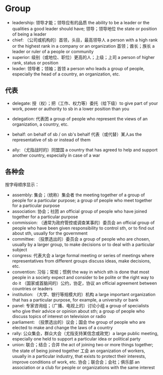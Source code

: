 # Group

- leadership: 领导才能；领导应有的品质 the ability to be a leader or the qualities a good leader should have; 领导；领导地位 the state or position of being a leader
- chief: （公司或机构的）首领，头目，最高领导人 a person with a high rank or the highest rank in a company or an organization 首领；酋长；族长 a leader or ruler of a people or community
- superior: 级别（或地位、职位）更高的人；上级；上司 a person of higher rank, status or position
- leader: 领导者；领袖；首领 a person who leads a group of people, especially the head of a country, an organization, etc.

## 代表

- delegate: 授（权）；把（工作、权力等）委托（给下级）to give part of your work, power or authority to sb in a lower position than you
- delegation: 代表团 a group of people who represent the views of an organization, a country, etc.
- behalf: on behalf of sb / on sb's behalf 代表（或代替）某人as the representative of sb or instead of them



- ally: （尤指战时的）同盟国 a country that has agreed to help and support another country, especially in case of a war

## 各种会

按字母顺序显示：

- assembly: 集会；（统称）集会者 the meeting together of a group of people for a particular purpose; a group of people who meet together for a particular purpose
- association: 协会；社团 an official group of people who have joined together for a particular purpose
- commission: （通常为政府管控或调查某事的）委员会 an official group of people who have been given responsibility to control sth, or to find out about sth, usually for the government
- committee: （投票选出的）委员会 a group of people who are chosen, usually by a larger group, to make decisions or to deal with a particular subject
- congress: 代表大会 a large formal meeting or series of meetings where representatives from different groups discuss ideas, make decisions, etc.
- convention: 习俗；常规；惯例 the way in which sth is done that most people in a society expect and consider to be polite or the right way to do it （国家或首脑间的）公约，协定，协议 an official agreement between countries or leaders
- institution: （大学、银行等规模大的）机构 a large important organization that has a particular purpose, for example, a university or bank
- panel: 专家咨询组；（广播、电视上的）讨论小组 a group of specialists who give their advice or opinion about sth; a group of people who discuss topics of interest on television or radio
- parliament: （投票选出的）议会；国会 the group of people who are elected to make and change the laws of a country
- rally: 公众集会，群众大会（尤指支持某信念或政党）a large public meeting, especially one held to support a particular idea or political party
- union: 联合；结合；合并 the act of joining two or more things together; the state of being joined together 工会 an organization of workers, usually in a particular industry, that exists to protect their interests, improve conditions of work, etc. 协会；联合会；会社；俱乐部 an association or a club for people or organizations with the same interest

